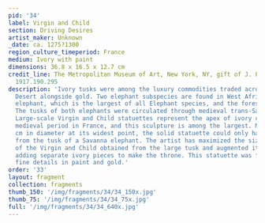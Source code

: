```yaml
---
pid: '34'
label: Virgin and Child
section: Driving Desires
artist_maker: Unknown
_date: ca. 1275?1300
region_culture_timeperiod: France
medium: Ivory with paint
dimensions: 36.8 x 16.5 x 12.7 cm
credit_line: The Metropolitan Museum of Art, New York, NY, gift of J. Pierpont Morgan,
  1917.190.295
description: 'Ivory tusks were among the luxury commodities traded across the Sahara
  Desert alongside gold. Two elephant subspecies are found in West Africa: the Savanna
  elephant, which is the largest of all Elephant species, and the forest elephant.
  The tusks of both elephants were circulated through medieval trans-Saharan trade.
  Large-scale Virgin and Child statuettes represent the apex of ivory carving in the
  medieval period in France, and this sculpture is among the largest. Measuring 16.5
  cm in diameter at its widest point, the solid statuette could only have been made
  from the tusk of a Savanna elephant. The artist has maximized the size of the figures
  of the Virgin and Child obtained from the large tusk and augmented it further by
  adding separate ivory pieces to make the throne. This statuette was finished with
  fine details in paint and gold.'
order: '33'
layout: fragment
collection: fragments
thumb_150: '/img/fragments/34/34_150x.jpg'
thumb_75: '/img/fragments/34/34_75x.jpg'
full: '/img/fragments/34/34_640x.jpg'
---
```

